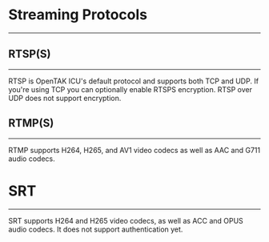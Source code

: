 # Streaming Protocols
---

## RTSP(S)
---
RTSP is OpenTAK ICU's default protocol and supports both TCP and UDP. If you're using TCP you can optionally enable
RTSPS encryption. RTSP over UDP does not support encryption. 

## RTMP(S)
---
RTMP supports H264, H265, and AV1 video codecs as well as AAC and G711 audio codecs.

# SRT
---
SRT supports H264 and H265 video codecs, as well as ACC and OPUS audio codecs. It does not support authentication yet.


